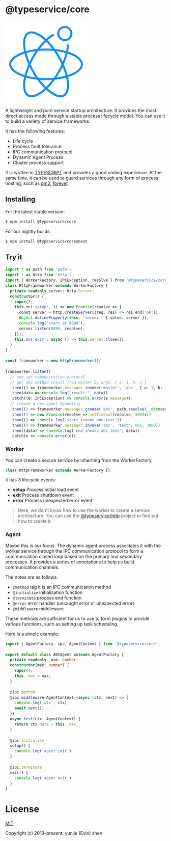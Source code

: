 # @typeservice/core

![logo](https://github.com/typeservice/core/raw/master/logo/256.png)

A lightweight and pure service startup architecture. It provides the most direct access mode through a stable process lifecycle model. You can use it to build a variety of service frameworks.

It has the following features:

- Life cycle
- Process fault tolerance
- IPC communication protocol
- Dynamic Agent Process
- Cluster process support

It is written in [TYPESCRIPT](https://www.typescriptlang.org/) and provides a good coding experience. At the same time, it can be used to guard services through any form of process hosting, such as [pm2](https://www.npmjs.com/package/pm2), [forever](https://www.npmjs.com/package/forever).

## Installing

For the latest stable version:

```bash
$ npm install @typeservice/core
```

For our nightly builds:

```bash
$ npm install @typeservice/core@next
```

## Try it

```ts
import * as path from 'path';
import * as http from 'http';
import { WorkerFactory, IPCException, resolve } from '@typeservice/core';
class HttpFrameworker extends WorkerFactory {
  private readonly server: http.Server;
  constructor() {
    super();
    this.on('setup', () => new Promise(resolve => {
      const server = http.createServer((req, res) => res.end('ok'));
      Object.defineProperty(this, 'server', { value: server });
      console.log('start at 8080');
      server.listen(8080, resolve);
    }));
    this.on('exit', async () => this.server.close());
  }
}

const frameworker = new HttpFrameworker();

frameworker.listen()
  // use ipc communication protocol
  // get abc method result from master by args: { a: 1, b: 2 }
  .then(() => frameworker.messager.invoke('master', 'abc', { a: 1, b: 2 }))
  .then(data => console.log('result:', data))
  .catch((e: IPCException) => console.error(e.message))
  // create a new agent dynamicly
  .then(() => frameworker.messager.create('abc', path.resolve(__dirname, '../agent/abc'), 678))
  .then(() => new Promise(resolve => setTimeout(resolve, 5000)))
  .then(() => console.log('start invoke abc.test'))
  .then(() => frameworker.messager.invoke('abc', 'test', 666, 3000))
  .then((data) => console.log('end invoke abc.test', data))
  .catch(e => console.error(e))
```

### Worker

You can create a secure service by inheriting from the WorkerFactory.

```ts
class HttpFrameworker extends WorkerFactory {}
```

It has 3 lifecycle events:

- **setup** Process initial load event
- **exit** Process shutdown event
- **error** Process unexpected error event

> Here, we don't know how to use the worker to create a service architecture. You can use the [@typeservice/http](https://github.com/typeservice/http) project to find out how to create it.

### Agent

Maybe this is our focus. The dynamic agent process associates it with the worker service through the IPC communication protocol to form a communication closed loop based on the primary and secondary processes. It provides a series of annotations to help us build communication channels.

The notes are as follows:

- `@method` tag it is an IPC communication method
- `@initialize` initialization function
- `@terminate` process end function
- `@error` error handler (uncaught error or unexpected error)
- `@middleware` middleware

These methods are sufficient for us to use to form plugins to provide various functions, such as setting up task scheduling.

Here is a simple example:

```ts
import { AgentFactory, ipc, AgentContext } from '@typeservice/core';

export default class ABCAgent extends AgentFactory {
  private readonly _max: number;
  constructor(max: number) {
    super();
    this._max = max;
  }

  @ipc.method
  @ipc.middleware<AgentContext>(async (ctx, next) => {
    console.log('ctx', ctx);
    await next();
  })
  async test(ctx: AgentContext) {
    return ctx.data + this._max;
  }

  @ipc.initialize
  setup() {
    console.log('agent init')
  }

  @ipc.terminate
  exit() {
    console.log('agent exit')
  }
}
```

# License

[MIT](http://opensource.org/licenses/MIT)

Copyright (c) 2019-present, yunjie (Evio) shen
